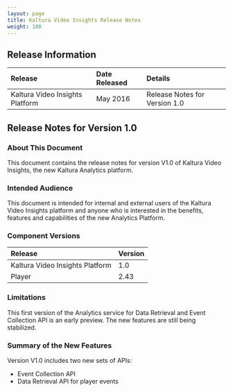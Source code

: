 ```yaml
---
layout: page
title: Kaltura Video Insights Release Notes
weight: 100
---
```


## Release Information  

| Release       | Date Released     | Details     
|:---|:---|:---
| Kaltura Video Insights Platform             | May 2016            | Release Notes for Version 1.0 	


## Release Notes for Version 1.0  

### About This Document  
This document contains the release notes for version V1.0 of Kaltura Video Insights, the new Kaltura Analytics platform.

### Intended Audience  
This document is intended for internal and external users of the Kaltura Video Insights platform and anyone who is interested in the benefits, features and capabilities of the new Analytics Platform.

### Component Versions  

| Release       | Version     
|:---|:---|
| Kaltura Video Insights Platform             | 1.0  	
| Player             | 2.43  	

### Limitations  
This first version of the Analytics service for Data Retrieval and Event Collection API is an early preview. The new features are still being stabilized. 

### Summary of the New Features  
Version V1.0 includes two new sets of APIs:  
* Event Collection API 
* Data Retrieval API for player events
